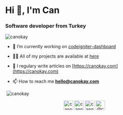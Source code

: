 <h1>Hi 👋, I'm Can</h1>
<h3>Software developer from Turkey</h3>

<p align="left"> <img src="https://komarev.com/ghpvc/?username=canokay" alt="canokay" /> </p>

- 🔭 I’m currently working on [codeigniter-dashboard](https://github.com/canokay/codeigniter-dashboard)

- 👨‍💻 All of my projects are available at [here](https://github.com/canokay?tab=repositories)

- 📝 I regulary write articles on [https://canokay.com](https://canokay.com)

- 📫 How to reach me **hello@canokay.com**


<p>&nbsp;<img align="center" src="https://github-readme-stats.vercel.app/api?username=canokay&show_icons=true" alt="canokay" /></p>

<p align="center">
<a href="https://dev.to/canokay" target="blank"><img align="center" src="https://cdn.jsdelivr.net/npm/simple-icons@3.0.1/icons/dev-dot-to.svg" alt="canokay" height="30" width="30" /></a>
<a href="https://linkedin.com/in/cannokay" target="blank"><img align="center" src="https://cdn.jsdelivr.net/npm/simple-icons@3.0.1/icons/linkedin.svg" alt="cannokay" height="30" width="30" /></a>
<a href="https://instagram.com/cannokay" target="blank"><img align="center" src="https://cdn.jsdelivr.net/npm/simple-icons@3.0.1/icons/instagram.svg" alt="cannokay" height="30" width="30" /></a>
<a href="https://medium.com/@canokay" target="blank"><img align="center" src="https://cdn.jsdelivr.net/npm/simple-icons@3.0.1/icons/medium.svg" alt="@canokay" height="30" width="30" /></a>
</p>
